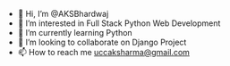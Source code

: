 - 👋 Hi, I’m @AKSBhardwaj
- 👀 I’m interested in Full Stack Python Web Development
- 🌱 I’m currently learning Python
- 💞️ I’m looking to collaborate on Django Project
- 📫 How to reach me uccaksharma@gmail.com

<!---
AKSBhardwaj/AKSBhardwaj is a ✨ special ✨ repository because its `README.md` (this file) appears on your GitHub profile.
You can click the Preview link to take a look at your changes.
--->
